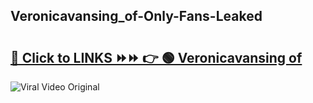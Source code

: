 
 ## Veronicavansing_of-Only-Fans-Leaked

# <h2><a href="https://clipsfans.com/Veronicavansing_of&ref=git">🔗 Click to LINKS ⏩⏩ 👉 🟢 Veronicavansing of </a></h2>

<a href="https://clipsfans.com/Veronicavansing_of&ref=git" rel="nofollow" data-target="animated-image.originalLink"><img src="https://i.ibb.co.com/xMMVF88/686577567.gif" alt="Viral Video Original" style="max-width: 100%; display: inline-block;" data-target="animated-image.originalImage"></a>

